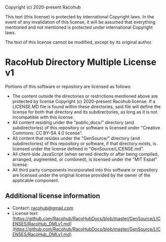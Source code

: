 Copyright (c) 2020-present Racohub

This text (this license) is protected by international Copyright laws.
In the event of any invalidation of this license, it will be assumed that everything mentioned and not mentioned is protected under international Copyright laws.

The text of this license cannot be modified, except by its original author.

# RacoHub Directory Multiple License v1

Portions of this software or repository are licensed as follows:

* The content outside the directories or restrictions mentioned above are protected by license Copyright (c) 2020-present Racohub license. If a LICENSE.MD file is found within these directories, said file will define the license for both that directory and its subdirectories, as long as it is not incompatible with this license.
* All content residing under the "public_docs/" directory (and subdirectories) of this repository or software is licensed under "Creative Commons: CC BY-SA 4.0 license".
* All content that resides under the "GenSource/" directory (and subdirectories) of this repository or software, if that directory exists, is licensed under the license defined in "GenSource/LICENSE.md".
* All client-side JavaScript (when served directly or after being compiled, arranged, augmented, or combined), is licensed under the "MIT Expat" license.
* All third party components incorporated into this software or repository are licensed under the original license provided by the owner of the applicable component.

## Additional license information

* Contact: racohub@gmail.com
* License text: [https://github.com/Racohub/RacoHubDocs/blob/master/GenSource/LICENSES/RacoHub_DMLv1.md](https://github.com/Racohub/RacoHubDocs/blob/master/GenSource/LICENSES/RacoHub_DMLv1.md)